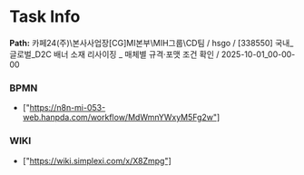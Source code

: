 # Task Info

**Path:** 카페24(주)\본사사업장\[CG]MI본부\MIH그룹\CD팀 / hsgo / [338550] 국내_글로벌_D2C 배너 소재 리사이징 _ 매체별 규격·포맷 조건 확인 / 2025-10-01_00-00-00

### BPMN
- ["https://n8n-mi-053-web.hanpda.com/workflow/MdWmnYWxyM5Fg2w"]

### WIKI
- ["https://wiki.simplexi.com/x/X8Zmpg"]

